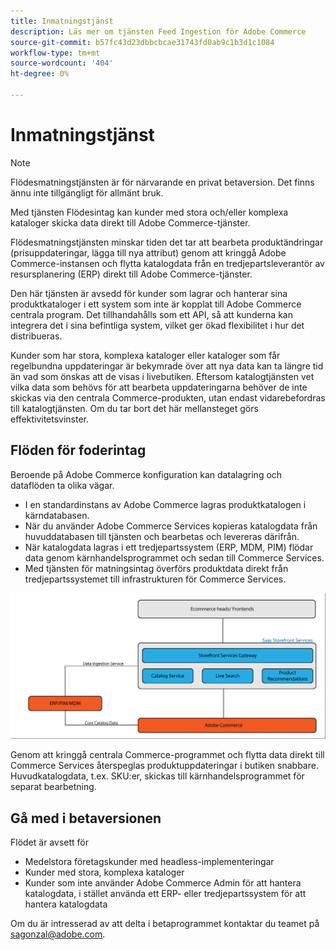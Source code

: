 ```yaml
---
title: Inmatningstjänst
description: Läs mer om tjänsten Feed Ingestion för Adobe Commerce
source-git-commit: b57fc43d23dbbcbcae31743fd0ab9c1b3d1c1084
workflow-type: tm+mt
source-wordcount: '404'
ht-degree: 0%

---
```



# Inmatningstjänst

>[!NOTE]
>
>Flödesmatningstjänsten är för närvarande en privat betaversion. Det finns ännu inte tillgängligt för allmänt bruk.

Med tjänsten Flödesintag kan kunder med stora och/eller komplexa kataloger skicka data direkt till Adobe Commerce-tjänster.

Flödesmatningstjänsten minskar tiden det tar att bearbeta produktändringar (prisuppdateringar, lägga till nya attribut) genom att kringgå Adobe Commerce-instansen och flytta katalogdata från en tredjepartsleverantör av resursplanering (ERP) direkt till Adobe Commerce-tjänster.

Den här tjänsten är avsedd för kunder som lagrar och hanterar sina produktkataloger i ett system som inte är kopplat till Adobe Commerce centrala program. Det tillhandahålls som ett API, så att kunderna kan integrera det i sina befintliga system, vilket ger ökad flexibilitet i hur det distribueras.

Kunder som har stora, komplexa kataloger eller kataloger som får regelbundna uppdateringar är bekymrade över att nya data kan ta längre tid än vad som önskas att de visas i livebutiken. Eftersom katalogtjänsten vet vilka data som behövs för att bearbeta uppdateringarna behöver de inte skickas via den centrala Commerce-produkten, utan endast vidarebefordras till katalogtjänsten. Om du tar bort det här mellansteget görs effektivitetsvinster.

## Flöden för foderintag

Beroende på Adobe Commerce konfiguration kan datalagring och dataflöden ta olika vägar.

* I en standardinstans av Adobe Commerce lagras produktkatalogen i kärndatabasen.
* När du använder Adobe Commerce Services kopieras katalogdata från huvuddatabasen till tjänsten och bearbetas och levereras därifrån.
* När katalogdata lagras i ett tredjepartssystem (ERP, MDM, PIM) flödar data genom kärnhandelsprogrammet och sedan till Commerce Services.
* Med tjänsten för matningsintag överförs produktdata direkt från tredjepartssystemet till infrastrukturen för Commerce Services.

![Inmatningstjänst](assets/feed-ingestion.png)

Genom att kringgå centrala Commerce-programmet och flytta data direkt till Commerce Services återspeglas produktuppdateringar i butiken snabbare. Huvudkatalogdata, t.ex. SKU:er, skickas till kärnhandelsprogrammet för separat bearbetning.

## Gå med i betaversionen

Flödet är avsett för

* Medelstora företagskunder med headless-implementeringar
* Kunder med stora, komplexa kataloger
* Kunder som inte använder Adobe Commerce Admin för att hantera katalogdata, i stället använda ett ERP- eller tredjepartssystem för att hantera katalogdata

Om du är intresserad av att delta i betaprogrammet kontaktar du teamet på sagonzal@adobe.com.
